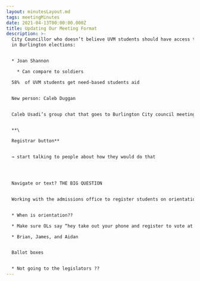 ```yaml
---
layout: minutesLayout.md
tags: meetingMinutes
date: 2021-04-13T00:00:00.000Z
title: Updating Our Meeting Format
description: >-
  City Councillor who doesn’t believe UVM students should have access to voting
  in Burlington elections:


  * Joan Shannon

    * Can compare to soldiers

  58%  of UVM students get need-based students aid 


  New person: Caleb Duggan 


  Caleb Usadi’s group chat that goes to Burlington City council meetings 


  **\

  Registrar button** 


  → start talking to people about how they would do that 




  Navigate or text? THE BIG QUESTION 


  Working with the admissions office to register students on orientation day (week?) 


  * When is orientation?? 

  * Make sure OLs say “hey take out your phone and register to vote at turbo vote” 

  * Brian, James, and Aidan 


  Ballot boxes 


  * Not going to the legislators ??
---
```

